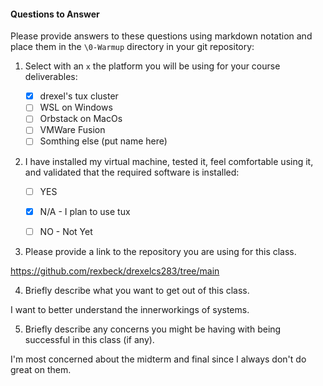 #### Questions to Answer
Please provide answers to these questions using markdown notation and place them in the `\0-Warmup` directory in your git repository:

1. Select with an `x` the platform you will be using for your course deliverables:

    - [x] drexel's tux cluster
    - [ ] WSL on Windows
    - [ ] Orbstack on MacOs
    - [ ] VMWare Fusion
    - [ ] Somthing else (put name here)

2. I have installed my virtual machine, tested it, feel comfortable using it, and validated that the required software is installed:

    - [ ] YES
    - [x] N/A - I plan to use tux
    - [ ] NO - Not Yet


3. Please provide a link to the repository you are using for this class.

https://github.com/rexbeck/drexelcs283/tree/main

4. Briefly describe what you want to get out of this class.

I want to better understand the innerworkings of systems.

5. Briefly describe any concerns you might be having with being successful in this class (if any).

I'm most concerned about the midterm and final since I always don't do great on them.